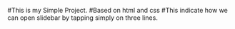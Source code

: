 #This is my Simple Project.
#Based on html and css
#This indicate how we can open slidebar by tapping simply on three lines.